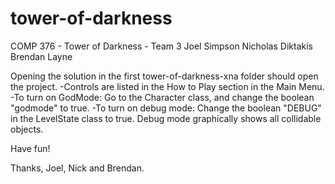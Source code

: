tower-of-darkness
=================
COMP 376 - Tower of Darkness - Team 3
Joel Simpson
Nicholas Diktakis
Brendan Layne

Opening the solution in the first tower-of-darkness-xna folder should open the project.
-Controls are listed in the How to Play section in the Main Menu.
-To turn on GodMode: Go to the Character class, and change the boolean "godmode" to true.
-To turn on debug mode: Change the boolean "DEBUG" in the LevelState class to true.
	Debug mode graphically shows all collidable objects.

Have fun!

Thanks,
Joel, Nick and Brendan.
